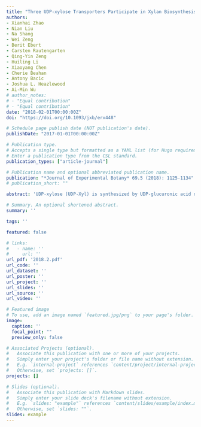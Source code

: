 ```yaml
---
title: "Three UDP-xylose Transporters Participate in Xylan Biosynthesis by Conveying Cytosolic UDP-xylose into the Golgi Lumen in Arabidopsis"
authors:
- Xianhai Zhao
- Nian Liu
- Na Shang
- Wei Zeng
- Berit Ebert
- Carsten Rautengarten
- Qing-Yin Zeng
- Huiling Li
- Xiaoyang Chen
- Cherie Beahan
- Antony Bacic
- Joshua L. Heazlewood
- Ai-Min Wu
# author_notes:
# - "Equal contribution"
# - "Equal contribution"
date: "2018-02-01T00:00:00Z"
doi: "https://doi.org/10.1093/jxb/erx448" 

# Schedule page publish date (NOT publication's date).
publishDate: "2017-01-01T00:00:00Z"

# Publication type.
# Accepts a single type but formatted as a YAML list (for Hugo requirements).
# Enter a publication type from the CSL standard.
publication_types: ["article-journal"]

# Publication name and optional abbreviated publication name.
publication: "*Journal of Experimental Botany* 69.5 (2018): 1125-1134"
# publication_short: ""

abstract: 'UDP-xylose (UDP-Xyl) is synthesized by UDP-glucuronic acid decarboxylases, also termed UDP-Xyl synthases (UXSs). The Arabidopsis genome encodes six UXSs, which fall into two groups based upon their subcellular location: the Golgi lumen and the cytosol. The latter group appears to play an important role in xylan biosynthesis. Cytosolic UDP-Xyl is transported into the Golgi lumen by three UDP-Xyl transporters (UXT1, 2, and 3). However, while single mutants affected in the UDP-Xyl transporter 1 (UXT1) showed a substantial reduction in cell wall xylose content, a double mutant affected in UXT2 and UXT3 had no obvious effect on cell wall xylose deposition. This prompted us to further investigate redundancy among the members of the UXT family. Multiple uxt mutants were generated, including a triple mutant, which exhibited collapsed vessels and reduced cell wall thickness in interfascicular fiber cells. Monosaccharide composition, molecular weight, nuclear magnetic resonance, and immunolabeling studies demonstrated that both xylan biosynthesis (content) and fine structure were significantly affected in the uxt triple mutant, leading to phenotypes resembling those of the irx mutants. Pollination was also impaired in the uxt triple mutant, likely due to reduced filament growth and anther dehiscence caused by alterations in the composition of the cell walls. Moreover, analysis of the nucleotide sugar composition of the uxt mutants indicated that nucleotide sugar interconversion is influenced by the cytosolic UDP-Xyl pool within the cell. Taken together, our results underpin the physiological roles of the UXT family in xylan biosynthesis and provide novel insights into the nucleotide sugar metabolism and trafficking in plants.'

# Summary. An optional shortened abstract.
summary: ''

tags: ''

featured: false

# links:
#   - name: ''
#     url: ''
url_pdf: '2018.2.pdf'
url_code: ''
url_dataset: ''
url_poster: ''
url_project: ''
url_slides: ''
url_source: ''
url_video: ''

# Featured image
# To use, add an image named `featured.jpg/png` to your page's folder. 
image:
  caption: ''
  focal_point: ""
  preview_only: false

# Associated Projects (optional).
#   Associate this publication with one or more of your projects.
#   Simply enter your project's folder or file name without extension.
#   E.g. `internal-project` references `content/project/internal-project/index.md`.
#   Otherwise, set `projects: []`.
projects: []

# Slides (optional).
#   Associate this publication with Markdown slides.
#   Simply enter your slide deck's filename without extension.
#   E.g. `slides: "example"` references `content/slides/example/index.md`.
#   Otherwise, set `slides: ""`.
slides: example
---
```



